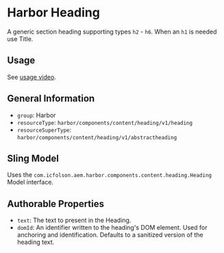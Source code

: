 # Harbor Heading

A generic section heading supporting types `h2` - `h6`.  When an `h1` is needed use Title.

## Usage

See [usage video](https://drive.google.com/open?id=0B2FwTcEm5yJ6ZFp5cS1vVG4xT0U).

## General Information

* `group`: Harbor
* `resourceType`: `harbor/components/content/heading/v1/heading`
* `resourceSuperType`: `harbor/components/content/heading/v1/abstractheading`

## Sling Model

Uses the `com.icfolson.aem.harbor.components.content.heading.Heading` Model interface.

## Authorable Properties

* `text`: The text to present in the Heading.
* `domId`: An identifier written to the heading's DOM element.  Used for anchoring and identification.  Defaults to a sanitized version of the heading text.

